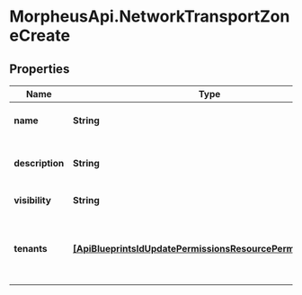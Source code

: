 # MorpheusApi.NetworkTransportZoneCreate

## Properties

Name | Type | Description | Notes
------------ | ------------- | ------------- | -------------
**name** | **String** | Network transport zone name | 
**description** | **String** | Network transport zone description | [optional] 
**visibility** | **String** | private or public | [optional] 
**tenants** | [**[ApiBlueprintsIdUpdatePermissionsResourcePermissionSites]**](ApiBlueprintsIdUpdatePermissionsResourcePermissionSites.md) | Array of tenant account ids that are allowed access | [optional] 


